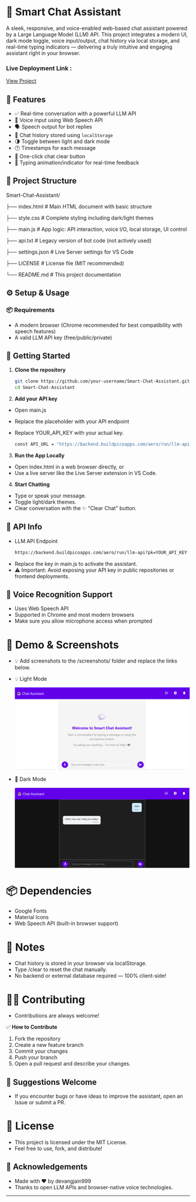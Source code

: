 
# 🤖 Smart Chat Assistant


A sleek, responsive, and voice-enabled web-based chat assistant powered by a Large Language Model (LLM) API. This project integrates a modern UI, dark mode toggle, voice input/output, chat history via local storage, and real-time typing indicators — delivering a truly intuitive and engaging assistant right in your browser.


### Live Deployment Link : 
[View Project](https://chat-assistant-gray.vercel.app/)



## 🚀 Features

- ✅ Real-time conversation with a powerful LLM API
- 🎤 Voice input using Web Speech API
- 🗣️ Speech output for bot replies
- 💬 Chat history stored using `localStorage`
- 🌗 Toggle between light and dark mode
- 🕐 Timestamps for each message
- 🧹 One-click chat clear button
- 🧠 Typing animation/indicator for real-time feedback


## 📁 Project Structure
Smart-Chat-Assistant/

├── index.html # Main HTML document with basic structure

├── style.css # Complete styling including dark/light themes

├── main.js # App logic: API interaction, voice I/O, local storage, UI control

├── api.txt # Legacy version of bot code (not actively used)

├── settings.json # Live Server settings for VS Code

├── LICENSE # License file (MIT recommended)

└── README.md # This project documentation


## ⚙️ Setup & Usage

### 📦 Requirements

- A modern browser (Chrome recommended for best compatibility with speech features)
- A valid LLM API key (free/public/private)


## 🚀 Getting Started

1. **Clone the repository**
   
   ```bash
   git clone https://github.com/your-username/Smart-Chat-Assistant.git
   cd Smart-Chat-Assistant
   ```
2. **Add your API key**
   
  - Open main.js
  - Replace the placeholder with your API endpoint
  - Replace YOUR_API_KEY with your actual key.
    
    ```bash
    const API_URL = "https://backend.buildpicoapps.com/aero/run/llm-api?pk=YOUR_API_KEY";
    ```
 
3. **Run the App Locally**
  - Open index.html in a web browser directly, or
  - Use a live server like the Live Server extension in VS Code.
    
4. **Start Chatting**
   
  - Type or speak your message.
  - Toggle light/dark themes.
  - Clear conversation with the ✨ "Clear Chat" button.


## 🔐 API Info
- LLM API Endpoint
   ```bash
   https://backend.buildpicoapps.com/aero/run/llm-api?pk=YOUR_API_KEY
   ```
- Replace the key in main.js to activate the assistant.
- ⚠️ Important: Avoid exposing your API key in public repositories or frontend deployments.

## 🎤 Voice Recognition Support
- Uses Web Speech API
- Supported in Chrome and most modern browsers
- Make sure you allow microphone access when prompted

# 📸 Demo & Screenshots
- 💡 Add screenshots to the /screenshots/ folder and replace the links below.
- 💡 Light Mode
  
  ![](https://github.com/lohi-cell/gemini-ai-browser-ui/blob/b3437805284aa2500b605b827cffa4e3814069d4/Screenshot%202025-08-01%20204035.png)
  
- 🌙 Dark Mode
  
	![](https://github.com/lohi-cell/gemini-ai-browser-ui/blob/ba683b71a5a96475d56a0e13f1ac22a496e175a0/Screenshot%202025-08-01%20204055.png)

# 📦 Dependencies
- Google Fonts
- Material Icons
- Web Speech API (built-in browser support)
  
# 📌 Notes
- Chat history is stored in your browser via localStorage.
- Type /clear to reset the chat manually.
- No backend or external database required — 100% client-side!

# 🧑‍💻 Contributing
- Contributions are always welcome!

✅ **How to Contribute**
1. Fork the repository
2. Create a new feature branch
3. Commit your changes
4. Push your branch
5. Open a pull request and describe your changes.
 
## 📝 Suggestions Welcome
- If you encounter bugs or have ideas to improve the assistant, open an Issue or submit a PR.
  
# 📄 License
- This project is licensed under the MIT License.
- Feel free to use, fork, and distribute!
  
## 🙌 Acknowledgements
- Made with ❤️ by devangjain999
- Thanks to open LLM APIs and browser-native voice technologies.
---
